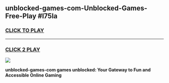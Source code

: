 
## unblocked-games-com-Unblocked-Games-Free-Play #l75la
<h3>
<a href="https://us.freeplayer.one?title=unblocked-games-com&ref=9M">CLICK TO PLAY</a></h3>
<hr>

<h3>
<a href="https://us.freeplayer.one?title=unblocked-games-com&ref=9M">CLICK 2 PLAY</a>
  
</h3>

<a href="https://us.freeplayer.one?title=unblocked-games-com&ref=9M"><img src="https://clearcache.store/games.png"></a>


**unblocked-games-com games unblocked: Your Gateway to Fun and Accessible Online Gaming**
